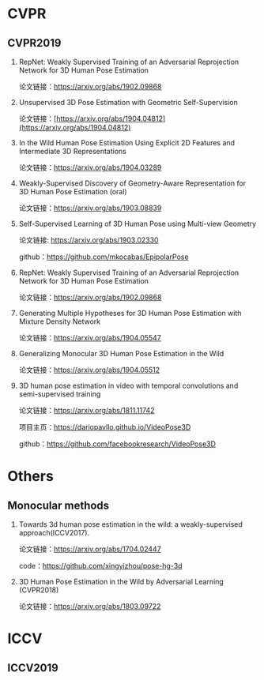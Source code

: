 # CVPR

## CVPR2019

1. RepNet: Weakly Supervised Training of an Adversarial Reprojection Network for 3D Human Pose Estimation

   论文链接：https://arxiv.org/abs/1902.09868




2. Unsupervised 3D Pose Estimation with Geometric Self-Supervision

   论文链接：[https://arxiv.org/abs/1904.04812](https://arxiv.org/abs/1904.04812) 



3. In the Wild Human Pose Estimation Using Explicit 2D Features and Intermediate 3D Representations

   论文链接：https://arxiv.org/abs/1904.03289

   

4. Weakly-Supervised Discovery of Geometry-Aware Representation for 3D Human Pose Estimation (oral)

   论文链接：<https://arxiv.org/abs/1903.08839> 



5. Self-Supervised Learning of 3D Human Pose using Multi-view Geometry

   论文链接: https://arxiv.org/abs/1903.02330
   
   github：<https://github.com/mkocabas/EpipolarPose>



6. RepNet: Weakly Supervised Training of an Adversarial Reprojection Network for 3D Human Pose Estimation

   论文链接：<https://arxiv.org/abs/1902.09868>

   

7. Generating Multiple Hypotheses for 3D Human Pose Estimation with Mixture Density Network

   论文链接：https://arxiv.org/abs/1904.05547

   

8. Generalizing Monocular 3D Human Pose Estimation in the Wild

   论文链接：https://arxiv.org/abs/1904.05512

   

9. 3D human pose estimation in video with temporal convolutions and semi-supervised training

   论文链接：https://arxiv.org/abs/1811.11742

   项目主页：<https://dariopavllo.github.io/VideoPose3D>

   github：https://github.com/facebookresearch/VideoPose3D


# Others

## Monocular methods
1. Towards 3d human pose estimation in the wild: a weakly-supervised approach(ICCV2017).

   论文链接：https://arxiv.org/abs/1704.02447
   
   code：https://github.com/xingyizhou/pose-hg-3d


2. 3D Human Pose Estimation in the Wild by Adversarial Learning (CVPR2018)

   论文链接：https://arxiv.org/abs/1803.09722


# ICCV
## ICCV2019
